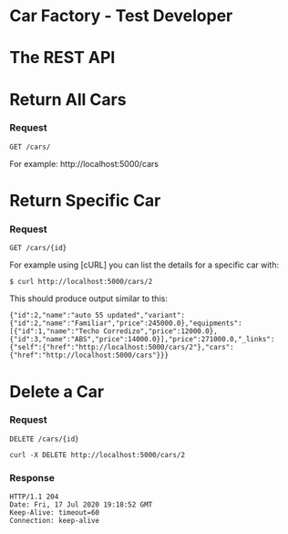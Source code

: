 # Car Factory - Test Developer
# The REST API
# Return All Cars
### Request

`GET /cars/`

For example:
	http://localhost:5000/cars

# Return Specific Car
### Request

`GET /cars/{id}`

For example using [cURL] you can list the details for a specific car with:

	$ curl http://localhost:5000/cars/2

This should produce output similar to this:

	{"id":2,"name":"auto 55 updated","variant":{"id":2,"name":"Familiar","price":245000.0},"equipments":[{"id":1,"name":"Techo Corredizo","price":12000.0},{"id":3,"name":"ABS","price":14000.0}],"price":271000.0,"_links":{"self":{"href":"http://localhost:5000/cars/2"},"cars":{"href":"http://localhost:5000/cars"}}}

# Delete a Car
### Request

`DELETE /cars/{id}`

    curl -X DELETE http://localhost:5000/cars/2

### Response

	HTTP/1.1 204 
	Date: Fri, 17 Jul 2020 19:18:52 GMT
	Keep-Alive: timeout=60
	Connection: keep-alive
